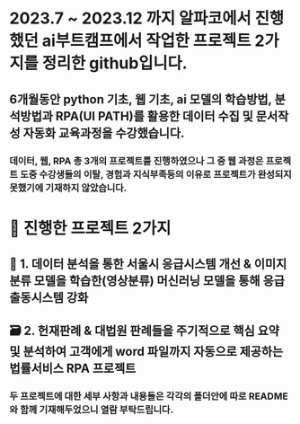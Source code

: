 # 2023.7 ~ 2023.12 까지 알파코에서 진행했던 ai부트캠프에서 작업한 프로젝트 2가지를 정리한 github입니다.

## 6개월동안 python 기초, 웹 기초, ai 모델의 학습방법, 분석방법과 RPA(UI PATH)를 활용한 데이터 수집 및 문서작성 자동화 교육과정을 수강했습니다.

### 데이터, 웹, RPA 총 3개의 프로젝트를 진행하였으나 그 중 웹 과정은 프로젝트 도중 수강생들의 이탈, 경험과 지식부족등의 이유로 프로젝트가 완성되지 못했기에 기재하지 않았습니다.

# 📘 진행한 프로젝트 2가지

## 🌟 1. 데이터 분석을 통한 서울시 응급시스템 개선 & 이미지 분류 모델을 학습한(영상분류) 머신러닝 모델을 통해 응급출동시스템 강화

## 🗃 2. 헌재판례 & 대법원 판례들을 주기적으로 핵심 요약 및 분석하여 고객에게 word 파일까지 자동으로 제공하는 법률서비스 RPA 프로젝트 

### 두 프로젝트에 대한 세부 사항과 내용들은 각각의 폴더안에 따로 README와 함께 기재해두었으니 열람 부탁드립니다.
